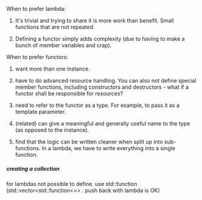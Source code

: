 
When to prefer lambda:

1) It's trivial and trying to share it is more work than benefit. Small functions that are not repeated.

2) Defining a functor simply adds complexity (due to having to make a bunch of member variables and crap).

When to prefer functors:

1. want more than one instance.

2. have to do advanced resource handling. You can also not define special member functions, including constructors and destructors - what if a functor shall be responsible for resources?

3. need to refer to the functor as a type. For example, to pass it as a template parameter.
4. (related) can give a meaningful and generally useful name to the type (as opposed to the instance).
5. find that the logic can be written cleaner when split up into sub-functions. In a lambda, we have to write everything into a single function.

##### creating a collection
for lambdas not possible to define. use std::function (std::vector<std::function<>> . push back with lambda is OK)

